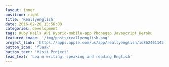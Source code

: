 ```yaml
---
layout: inner
position: right
title: 'Reallyenglish'
date: 2016-02-20 15:56:00
categories: development
tags: Ruby Rails API Hybrid-mobile-app Phonegap Javascript Heroku
featured_image: '/img/posts/reallyenglish.png'
project_link: 'https://apps.apple.com/us/app/reallyenglish/id862401145'
button_icon: 'flask'
button_text: 'Visit Project'
lead_text: 'Learn writing, speaking and reading English'
---
```

